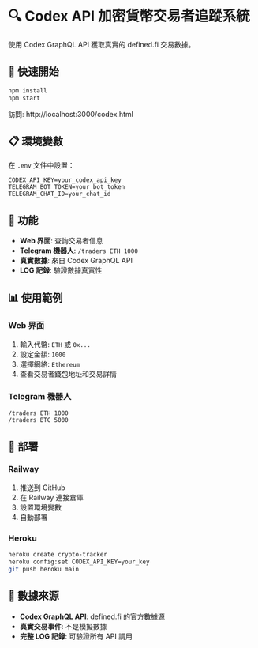 # 🔍 Codex API 加密貨幣交易者追蹤系統

使用 Codex GraphQL API 獲取真實的 defined.fi 交易數據。

## 🚀 快速開始

```bash
npm install
npm start
```

訪問: http://localhost:3000/codex.html

## 📋 環境變數

在 `.env` 文件中設置：
```env
CODEX_API_KEY=your_codex_api_key
TELEGRAM_BOT_TOKEN=your_bot_token
TELEGRAM_CHAT_ID=your_chat_id
```

## 🎯 功能

- **Web 界面**: 查詢交易者信息
- **Telegram 機器人**: `/traders ETH 1000`
- **真實數據**: 來自 Codex GraphQL API
- **LOG 記錄**: 驗證數據真實性

## 📊 使用範例

### Web 界面
1. 輸入代幣: `ETH` 或 `0x...`
2. 設定金額: `1000`
3. 選擇網絡: `Ethereum`
4. 查看交易者錢包地址和交易詳情

### Telegram 機器人
```
/traders ETH 1000
/traders BTC 5000
```

## 🔧 部署

### Railway
1. 推送到 GitHub
2. 在 Railway 連接倉庫
3. 設置環境變數
4. 自動部署

### Heroku
```bash
heroku create crypto-tracker
heroku config:set CODEX_API_KEY=your_key
git push heroku main
```

## 📡 數據來源

- **Codex GraphQL API**: defined.fi 的官方數據源
- **真實交易事件**: 不是模擬數據
- **完整 LOG 記錄**: 可驗證所有 API 調用